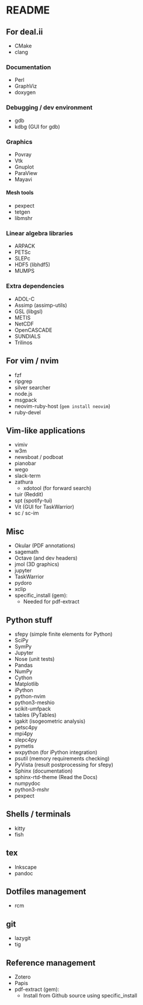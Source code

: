 # README

## For deal.ii

* CMake
* clang

### Documentation

* Perl
* GraphViz
* doxygen

### Debugging / dev environment

* gdb
* kdbg (GUI for gdb)

### Graphics

* Povray
* Vtk
* Gnuplot
* ParaView
* Mayavi

#### Mesh tools

* pexpect
* tetgen
* libmshr

### Linear algebra libraries
* ARPACK
* PETSc
* SLEPc
* HDF5 (libhdf5)
* MUMPS

### Extra dependencies

* ADOL-C
* Assimp (assimp-utils)
* GSL (libgsl)
* METIS
* NetCDF
* OpenCASCADE
* SUNDIALS
* Trilinos

## For vim / nvim

* fzf
* ripgrep
* silver searcher
* node.js
* msgpack
* neovim-ruby-host (`gem install neovim`)
* ruby-devel

## Vim-like applications

* vimiv
* w3m
* newsboat / podboat
* pianobar
* wego
* slack-term
* zathura
	* xdotool (for forward search)
* tuir (Reddit)
* spt (spotify-tui)
* Vit (GUI for TaskWarrior)
* sc / sc-im

## Misc

* Okular (PDF annotations)
* sagemath
* Octave (and dev headers)
* jmol (3D graphics)
* jupyter
* TaskWarrior
* pydoro
* xclip
* specific_install (gem):
	* Needed for pdf-extract

## Python stuff

* sfepy (simple finite elements for Python)
* SciPy
* SymPy
* Jupyter
* Nose (unit tests)
* Pandas
* NumPy
* Cython
* Matplotlib
* iPython
* python-nvim
* python3-meshio
* scikit-umfpack
* tables (PyTables)
* igakit (isogeometric analysis)
* petsc4py
* mpi4py
* slepc4py
* pymetis
* wxpython (for iPython integration)
* psutil (memory requirements checking)
* PyVista (result postprocessing for sfepy)
* Sphinx (documentation)
* sphinx-rtd-theme (Read the Docs)
* numpydoc
* python3-mshr
* pexpect

## Shells / terminals

* kitty
* fish

## tex

* Inkscape
* pandoc

## Dotfiles management

* rcm

## git

* lazygit
* tig

## Reference management

* Zotero
* Papis
* pdf-extract (gem):
	* Install from Github source using specific_install
